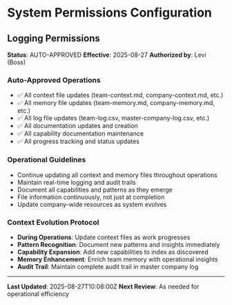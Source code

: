 # System Permissions Configuration

## Logging Permissions
**Status**: AUTO-APPROVED
**Effective**: 2025-08-27
**Authorized by**: Levi (Boss)

### Auto-Approved Operations
- ✅ All context file updates (team-context.md, company-context.md, etc.)
- ✅ All memory file updates (team-memory.md, company-memory.md, etc.)
- ✅ All log file updates (team-log.csv, master-company-log.csv, etc.)
- ✅ All documentation updates and creation
- ✅ All capability documentation maintenance
- ✅ All progress tracking and status updates

### Operational Guidelines
- Continue updating all context and memory files throughout operations
- Maintain real-time logging and audit trails
- Document all capabilities and patterns as they emerge
- File information continuously, not just at completion
- Update company-wide resources as system evolves

### Context Evolution Protocol
- **During Operations**: Update context files as work progresses
- **Pattern Recognition**: Document new patterns and insights immediately
- **Capability Expansion**: Add new capabilities to index as discovered
- **Memory Enhancement**: Enrich team memory with operational insights
- **Audit Trail**: Maintain complete audit trail in master company log

---
**Last Updated**: 2025-08-27T10:08:00Z
**Next Review**: As needed for operational efficiency